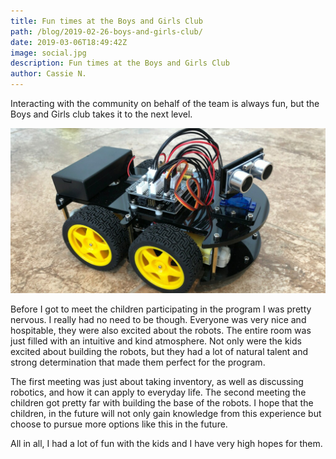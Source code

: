```yaml
---
title: Fun times at the Boys and Girls Club
path: /blog/2019-02-26-boys-and-girls-club/
date: 2019-03-06T18:49:42Z
image: social.jpg
description: Fun times at the Boys and Girls Club
author: Cassie N.
---
```


Interacting with the community on behalf of the team is always fun, but the Boys and Girls club takes it to the next level.

<!--more-->

![Building a Robot](social.jpg 'Building a Robot')

Before I got to meet the children participating in the program I was pretty nervous. I really had no need to be though. Everyone was very nice and hospitable, they were also excited about the robots. The entire room was just filled with an intuitive and kind atmosphere. Not only were the kids excited about building the robots, but they had a lot of natural talent and strong determination that made them perfect for the program.

The first meeting was just about taking inventory, as well as discussing robotics, and how it can apply to everyday life. The second meeting the children got pretty far with building the base of the robots. I hope that the children, in the future will not only gain knowledge from this experience but choose to pursue more options like this in the future.

All in all, I had a lot of fun with the kids and I have very high hopes for them.
